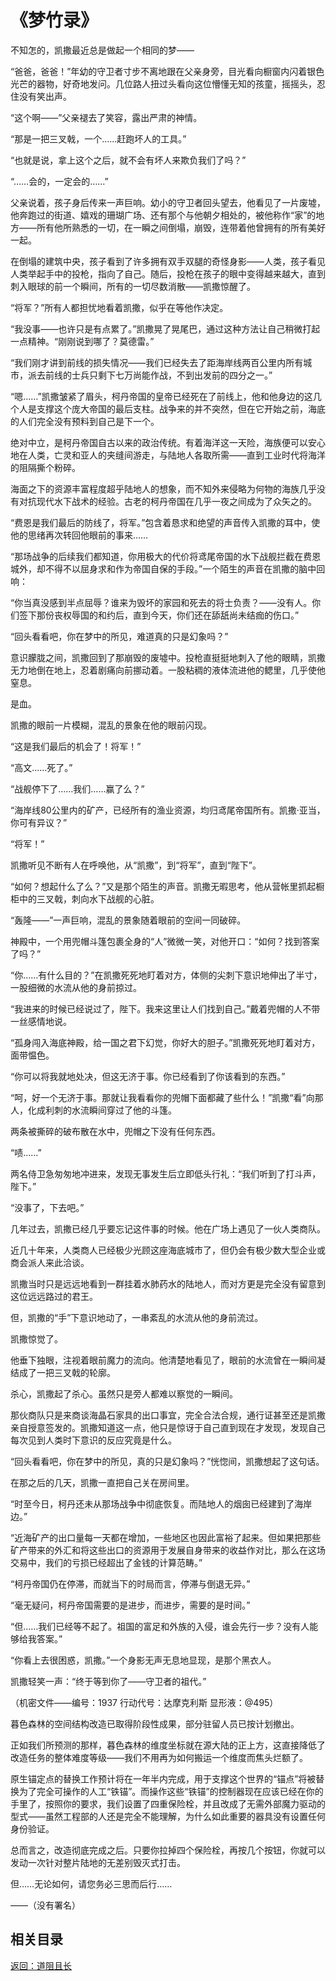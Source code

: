 # 《梦竹录》

不知怎的，凯撒最近总是做起一个相同的梦——

“爸爸，爸爸！”年幼的守卫者寸步不离地跟在父亲身旁，目光看向橱窗内闪着银色光芒的器物，好奇地发问。几位路人扭过头看向这位懵懂无知的孩童，摇摇头，忍住没有笑出声。

“这个啊——”父亲褪去了笑容，露出严肃的神情。

“那是一把三叉戟，一个……赶跑坏人的工具。”

“也就是说，拿上这个之后，就不会有坏人来欺负我们了吗？”

“……会的，一定会的……”

父亲说着，孩子身后传来一声巨响。幼小的守卫者回头望去，他看见了一片废墟，他奔跑过的街道、嬉戏的珊瑚广场、还有那个与他朝夕相处的，被他称作“家”的地方——所有他所熟悉的一切，在一瞬之间倒塌，崩毁，连带着他曾拥有的所有美好一起。

在倒塌的建筑中央，孩子看到了许多拥有双手双腿的奇怪身影——人类，孩子看见人类举起手中的投枪，指向了自己。随后，投枪在孩子的眼中变得越来越大，直到刺入眼球的前一个瞬间，所有的一切尽数消散——凯撒惊醒了。

“将军？”所有人都担忧地看着凯撒，似乎在等他作决定。

“我没事——也许只是有点累了。”凯撒晃了晃尾巴，通过这种方法让自己稍微打起一点精神。“刚刚说到哪了？莫德雷。”

“我们刚才讲到前线的损失情况——我们已经失去了距海岸线两百公里内所有城市，派去前线的士兵只剩下七万尚能作战，不到出发前的四分之一。”

“嗯……”凯撒皱紧了眉头，柯丹帝国的皇帝已经死在了前线上，他和他身边的这几个人是支撑这个庞大帝国的最后支柱。战争来的并不突然，但在它开始之前，海底的人们完全没有预料到自己是下一个。

绝对中立，是柯丹帝国自古以来的政治传统。有着海洋这一天险，海族便可以安心地在人类，亡灵和亚人的夹缝间游走，与陆地人各取所需——直到工业时代将海洋的阻隔撕个粉碎。

海面之下的资源丰富程度超乎陆地人的想象，而不知外来侵略为何物的海族几乎没有对抗现代水下战术的经验。古老的柯丹帝国在几乎一夜之间成为了众矢之的。

“费恩是我们最后的防线了，将军。”包含着恳求和绝望的声音传入凯撒的耳中，使他的思绪再次转回他眼前的事来……

“那场战争的后续我们都知道，你用极大的代价将鸢尾帝国的水下战舰拦截在费恩城外，却不得不以屈身求和作为帝国自保的手段。”一个陌生的声音在凯撒的脑中回响：

“你当真没感到半点屈辱？谁来为毁坏的家园和死去的将士负责？——没有人。你们签下那份丧权辱国的和约后，直到今天，你们还在舔舐尚未结痂的伤口。”

“回头看看吧，你在梦中的所见，难道真的只是幻象吗？”

意识朦胧之间，凯撒回到了那崩毁的废墟中。投枪直挺挺地刺入了他的眼睛，凯撒无力地倒在地上，忍着剧痛向前挪动着。一股粘稠的液体流进他的鳃里，几乎使他窒息。

是血。

凯撒的眼前一片模糊，混乱的景象在他的眼前闪现。

“这是我们最后的机会了！将军！”

“高文……死了。”

“战舰停下了……我们……赢了么？”

“海岸线80公里内的矿产，已经所有的渔业资源，均归鸢尾帝国所有。凯撒·亚当，你可有异议？”

“将军！”

凯撒听见不断有人在呼唤他，从“凯撒”，到“将军”，直到“陛下”。

“如何？想起什么了么？”又是那个陌生的声音。凯撒无暇思考，他从营帐里抓起橱柜中的三叉戟，刺向水下战舰的心脏。

“轰隆——”一声巨响，混乱的景象随着眼前的空间一同破碎。

神殿中，一个用兜帽斗篷包裹全身的“人”微微一笑，对他开口：“如何？找到答案了吗？”

“你……有什么目的？”在凯撒死死地盯着对方，体侧的尖刺下意识地伸出了半寸，一股细微的水流从他的身前掠过。

“我进来的时候已经说过了，陛下。我来这里让人们找到自己。”戴着兜帽的人不带一丝感情地说。

“孤身闯入海底神殿，给一国之君下幻觉，你好大的胆子。”凯撒死死地盯着对方，面带愠色。

“你可以将我就地处决，但这无济于事。你已经看到了你该看到的东西。”

“呵，好一个无济于事。那就让我看看你的兜帽下面都藏了些什么！”凯撒“看”向那人，化成利刺的水流瞬间穿过了他的斗篷。

两条被撕碎的破布散在水中，兜帽之下没有任何东西。

“啧……”

两名侍卫急匆匆地冲进来，发现无事发生后立即低头行礼：“我们听到了打斗声，陛下。”

“没事了，下去吧。”
  
几年过去，凯撒已经几乎要忘记这件事的时候。他在广场上遇见了一伙人类商队。

近几十年来，人类商人已经极少光顾这座海底城市了，但仍会有极少数大型企业或商会派人来此洽谈。

凯撒当时只是远远地看到一群挂着水肺药水的陆地人，而对方更是完全没有留意到这位远远路过的君王。

但，凯撒的“手”下意识地动了，一串紊乱的水流从他的身前流过。

凯撒惊觉了。

他垂下独眼，注视着眼前魔力的流向。他清楚地看见了，眼前的水流曾在一瞬间凝结成了一把三叉戟的轮廓。

杀心，凯撒起了杀心。虽然只是旁人都难以察觉的一瞬间。

那伙商队只是来商谈海晶石家具的出口事宜，完全合法合规，通行证甚至还是凯撒亲自授意签发的。凯撒知道这一点，他只是惊讶于自己直到现在才发现，发现自己每次见到人类时下意识的反应究竟是什么。

“回头看看吧，你在梦中的所见，真的只是幻象吗？”恍惚间，凯撒想起了这句话。

在那之后的几天，凯撒一直把自己关在房间里。

“时至今日，柯丹还未从那场战争中彻底恢复。而陆地人的烟囱已经建到了海岸边。”

“近海矿产的出口量每一天都在增加，一些地区也因此富裕了起来。但如果把那些矿产带来的外汇和将这些出口的资源用于发展自身带来的收益作对比，那么在这场交易中，我们的亏损已经超出了金钱的计算范畴。”

“柯丹帝国仍在停滞，而就当下的时局而言，停滞与倒退无异。”

“毫无疑问，柯丹帝国需要的是进步，而进步，需要的是时间。”

“但……我们已经等不起了。祖国的富足和外族的入侵，谁会先行一步？没有人能够给我答案。”

“你看上去很困惑，凯撒。”一个身影无声无息地显现，是那个黑衣人。

凯撒轻笑一声：“终于等到你了——守卫者的祖代。”

（机密文件——编号：1937 行动代号：达摩克利斯 显形液：@495）

暮色森林的空间结构改造已取得阶段性成果，部分驻留人员已按计划撤出。

正如我们所预测的那样，暮色森林的维度坐标就在源大陆的正上方，这直接降低了改造任务的整体难度等级——我们不用再为如何搬运一个维度而焦头烂额了。

原生锚定点的替换工作预计将在一年半内完成，用于支撑这个世界的“锚点”将被替换为了完全可操作的人工“铁锚”。而操作这些“铁锚”的控制器现在应该已经在你的手里了，按照你的要求，我们设置了四重保险栓，并且改成了无需外部魔力驱动的型式——虽然工程部的人还是完全不能理解，为什么如此重要的器具没有设置任何身份验证。

总而言之，改造彻底完成之后。只要你拉掉四个保险栓，再按几个按钮，你就可以发动一次针对整片陆地的无差别毁灭式打击。

但……无论如何，请您务必三思而后行……

——（没有署名）

## 相关目录

[返回：道阻且长](2.2：道阻且长.md)
